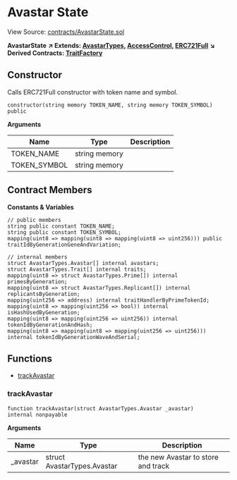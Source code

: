 # Avastar State

View Source: [contracts/AvastarState.sol](https://github.com/Dapp-Wizards/Avastars-Contracts/blob/master/contracts/AvastarState.sol)

**AvastarState** **↗ Extends: [AvastarTypes](AvastarTypes.md), [AccessControl](AccessControl.md), [ERC721Full](ERC721Full.md)**
**↘ Derived Contracts: [TraitFactory](TraitFactory.md)**

## Constructor

Calls ERC721Full constructor with token name and symbol.

```solidity
constructor(string memory TOKEN_NAME, string memory TOKEN_SYMBOL) public
```

**Arguments**

| Name        | Type           | Description  |
| ------------- |------------- | -----|
| TOKEN_NAME | string memory |  | 
| TOKEN_SYMBOL | string memory |  | 

## Contract Members
**Constants & Variables**

```solidity
// public members
string public constant TOKEN_NAME;
string public constant TOKEN_SYMBOL;
mapping(uint8 => mapping(uint8 => mapping(uint8 => uint256))) public traitIdByGenerationGeneAndVariation;

// internal members
struct AvastarTypes.Avastar[] internal avastars;
struct AvastarTypes.Trait[] internal traits;
mapping(uint8 => struct AvastarTypes.Prime[]) internal primesByGeneration;
mapping(uint8 => struct AvastarTypes.Replicant[]) internal replicantsByGeneration;
mapping(uint256 => address) internal traitHandlerByPrimeTokenId;
mapping(uint8 => mapping(uint256 => bool)) internal isHashUsedByGeneration;
mapping(uint8 => mapping(uint256 => uint256)) internal tokenIdByGenerationAndHash;
mapping(uint8 => mapping(uint8 => mapping(uint256 => uint256))) internal tokenIdByGenerationWaveAndSerial;

```

## **Functions**

- [trackAvastar](#trackavastar)

### trackAvastar

```solidity
function trackAvastar(struct AvastarTypes.Avastar _avastar) 
internal nonpayable
```

**Arguments**

| Name        | Type           | Description  |
| ------------- |------------- | -----|
| _avastar | struct AvastarTypes.Avastar | the new Avastar to store and track | 

